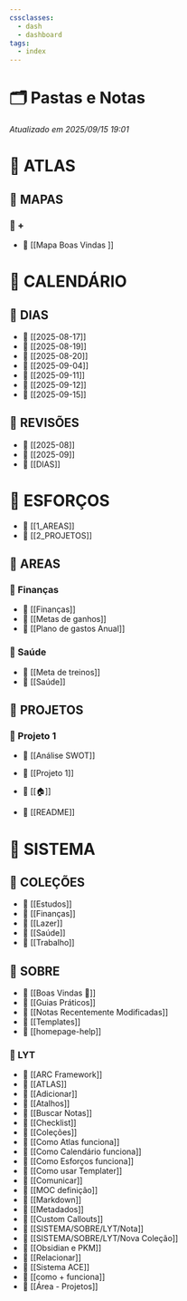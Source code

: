 ```yaml
---
cssclasses:
  - dash
  - dashboard
tags:
  - index
---
```


# 🗂️ Pastas e Notas

*Atualizado em 2025/09/15 19:01*

# 📁 ATLAS

## 📂 MAPAS

### 📘 +

- 📄 [[Mapa Boas Vindas ]]

# 📁 CALENDÁRIO

## 📂 DIAS

- 📄 [[2025-08-17]]
- 📄 [[2025-08-19]]
- 📄 [[2025-08-20]]
- 📄 [[2025-09-04]]
- 📄 [[2025-09-11]]
- 📄 [[2025-09-12]]
- 📄 [[2025-09-15]]

## 📂 REVISÕES

- 📄 [[2025-08]]
- 📄 [[2025-09]]
- 📄 [[DIAS]]

# 📁 ESFORÇOS

- 📄 [[1_AREAS]]
- 📄 [[2_PROJETOS]]

## 📂 AREAS

### 📘 Finanças

- 📄 [[Finanças]]
- 📄 [[Metas de ganhos]]
- 📄 [[Plano de gastos Anual]]

### 📘 Saúde

- 📄 [[Meta de treinos]]
- 📄 [[Saúde]]

## 📂 PROJETOS

### 📘 Projeto 1

- 📄 [[Análise SWOT]]
- 📄 [[Projeto 1]]

- 📄 [[🏠]]
- 📄 [[README]]

# 📁 SISTEMA

## 📂 COLEÇÕES

- 📄 [[Estudos]]
- 📄 [[Finanças]]
- 📄 [[Lazer]]
- 📄 [[Saúde]]
- 📄 [[Trabalho]]

## 📂 SOBRE

- 📄 [[Boas Vindas 🎉]]
- 📄 [[Guias Práticos]]
- 📄 [[Notas Recentemente Modificadas]]
- 📄 [[Templates]]
- 📄 [[homepage-help]]

### 📘 LYT

- 📄 [[ARC Framework]]
- 📄 [[ATLAS]]
- 📄 [[Adicionar]]
- 📄 [[Atalhos]]
- 📄 [[Buscar Notas]]
- 📄 [[Checklist]]
- 📄 [[Coleções]]
- 📄 [[Como Atlas funciona]]
- 📄 [[Como Calendário funciona]]
- 📄 [[Como Esforços funciona]]
- 📄 [[Como usar Templater]]
- 📄 [[Comunicar]]
- 📄 [[MOC definição]]
- 📄 [[Markdown]]
- 📄 [[Metadados]]
- 📄 [[Custom Callouts]]
- 📄 [[SISTEMA/SOBRE/LYT/Nota]]
- 📄 [[SISTEMA/SOBRE/LYT/Nova Coleção]]
- 📄 [[Obsidian e PKM]]
- 📄 [[Relacionar]]
- 📄 [[Sistema ACE]]
- 📄 [[como + funciona]]
- 📄 [[Área - Projetos]]

